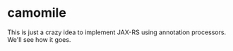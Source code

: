 # camomile

This is just a crazy idea to implement JAX-RS using annotation processors.  We'll see how it goes.
